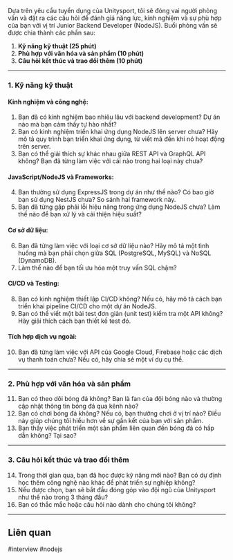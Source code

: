 
Dựa trên yêu cầu tuyển dụng của Unitysport, tôi sẽ đóng vai người phỏng vấn và đặt ra các câu hỏi để đánh giá năng lực, kinh nghiệm và sự phù hợp của bạn với vị trí Junior Backend Developer (NodeJS). Buổi phỏng vấn sẽ được chia thành các phần sau:

1. **Kỹ năng kỹ thuật (25 phút)**
2. **Phù hợp với văn hóa và sản phẩm (10 phút)**
3. **Câu hỏi kết thúc và trao đổi thêm (10 phút)**

---

### **1. Kỹ năng kỹ thuật**

#### **Kinh nghiệm và công nghệ:**

1. Bạn đã có kinh nghiệm bao nhiêu lâu với backend development? Dự án nào mà bạn cảm thấy tự hào nhất?
2. Bạn có kinh nghiệm triển khai ứng dụng NodeJS lên server chưa? Hãy mô tả quy trình bạn triển khai ứng dụng, từ viết mã đến khi nó hoạt động trên server.
3. Bạn có thể giải thích sự khác nhau giữa REST API và GraphQL API không? Bạn đã từng làm việc với cái nào trong hai loại này chưa?

#### **JavaScript/NodeJS và Frameworks:**

4. Bạn thường sử dụng ExpressJS trong dự án như thế nào? Có bao giờ bạn sử dụng NestJS chưa? So sánh hai framework này.
5. Bạn đã từng gặp phải lỗi hiệu năng trong ứng dụng NodeJS chưa? Làm thế nào để bạn xử lý và cải thiện hiệu suất?

#### **Cơ sở dữ liệu:**

6. Bạn đã từng làm việc với loại cơ sở dữ liệu nào? Hãy mô tả một tình huống mà bạn phải chọn giữa SQL (PostgreSQL, MySQL) và NoSQL (DynamoDB).
7. Làm thế nào để bạn tối ưu hóa một truy vấn SQL chậm?

#### **CI/CD và Testing:**

8. Bạn có kinh nghiệm thiết lập CI/CD không? Nếu có, hãy mô tả cách bạn triển khai pipeline CI/CD cho một dự án NodeJS.
9. Bạn có thể viết một bài test đơn giản (unit test) kiểm tra một API không? Hãy giải thích cách bạn thiết kế test đó.

#### **Tích hợp dịch vụ ngoài:**

10. Bạn đã từng làm việc với API của Google Cloud, Firebase hoặc các dịch vụ thanh toán chưa? Nếu có, hãy chia sẻ một ví dụ cụ thể.

---

### **2. Phù hợp với văn hóa và sản phẩm**

11. Bạn có theo dõi bóng đá không? Bạn là fan của đội bóng nào và thường cập nhật thông tin bóng đá qua kênh nào?
12. Bạn có chơi bóng đá không? Nếu có, bạn thường chơi ở vị trí nào? Điều này giúp chúng tôi hiểu hơn về sự gắn kết của bạn với sản phẩm.
13. Bạn thấy việc phát triển một sản phẩm liên quan đến bóng đá có hấp dẫn không? Tại sao?

---

### **3. Câu hỏi kết thúc và trao đổi thêm**

14. Trong thời gian qua, bạn đã học được kỹ năng mới nào? Bạn có dự định học thêm công nghệ nào khác để phát triển sự nghiệp không?
15. Nếu được chọn, bạn sẽ bắt đầu đóng góp vào đội ngũ của Unitysport như thế nào trong 3 tháng đầu?
16. Bạn có thắc mắc hoặc câu hỏi nào dành cho chúng tôi không?



---
## Liên quan


#interview #nodejs 